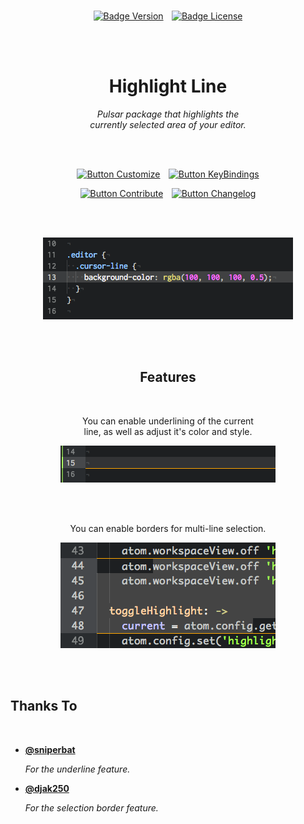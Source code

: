 
<br>

<div align = center>

[![Badge Version]][Releases]  
[![Badge License]][License]

<!-- [![Badge CI]][Actions]   -->

<br>
<br>

# Highlight Line

*Pulsar package that highlights the*  
*currently selected area of your editor.*

<br>
<br>

[![Button Customize]][Customize]  
[![Button KeyBindings]][KeyBindings]

[![Button Contribute]][Contribute]  
[![Button Changelog]][Changelog]

<br>
<br>

[![Image Showcase]][#]

<br>
<br>

## Features

<br>

You can enable underlining of the current  
line, as well as adjust it's color and style.

[![Image Underline]][#]

<br>
<br>

You can enable borders for multi-line selection.

[![Image Selection]][#]

</div>

<br>
<br>

## Thanks To

<br>

-   **[@sniperbat]**

    *For the underline feature.*

-   **[@djak250]**

    *For the selection border feature.*

<br>

<!----------------------------------------------------------------------------->

[Releases]: https://github.com/Pulsar-Edit-Highlights/line/releases
[Package]: https://web.pulsar-edit.dev/packages/highlight-line
[Actions]: https://github.com/Pulsar-Edit-Highlights/line/actions

[@sniperbat]: https://github.com/sniperbat
[@djak250]: https://github.com/djak250

[Image Selection]: Resources/Screenshots/Selection.png
[Image Underline]: Resources/Screenshots/Underline.png
[Image Showcase]: Resources/Screenshots/Showcase.png
[KeyBindings]: Documentation/KeyBindings.md
[Contribute]: Documentation/Contribute.md
[Changelog]: Documentation/Changelog.md
[Customize]: Documentation/Customize.md
[License]: LICENSE

[#]: #


<!---------------------------------[ Badges ]---------------------------------->

[Badge License]: https://img.shields.io/badge/License-MIT-ac8b11.svg?style=for-the-badge&labelColor=yellow&logo=GitBook&logoColor=white
[Badge Version]: https://img.shields.io/github/package-json/v/Pulsar-Edit-Highlights/line?style=for-the-badge&logo=BookStack&logoColor=white&labelColor=609926&color=4e7a1e
[Badge CI]: https://img.shields.io/github/actions/workflow/status/Pulsar-Edit-Highlights/line/ci.yml?style=for-the-badge&logo=GitHubActions&logoColor=white&color=582c6d&labelColor=73398D


<!---------------------------------[ Buttons ]--------------------------------->

[Button KeyBindings]: https://img.shields.io/badge/KeyBindings-3499CD?style=for-the-badge&logoColor=white&logo=AppleArcade
[Button Contribute]: https://img.shields.io/badge/Contribute-7952B3?style=for-the-badge&logoColor=white&logo=GitHub
[Button Changelog]: https://img.shields.io/badge/Changelog-37814A?style=for-the-badge&logoColor=white&logo=GitLFS
[Button Customize]: https://img.shields.io/badge/Customize-00979D?style=for-the-badge&logoColor=white&logo=Rainmeter
